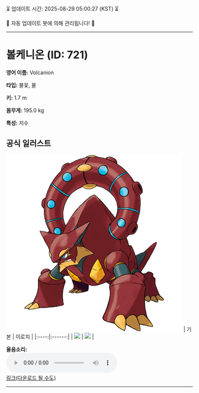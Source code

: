 
⏳ 업데이트 시간: 2025-08-29 05:00:27 (KST) ⏳

🤖 자동 업데이트 봇에 의해 관리됩니다! 🤖

---

# 볼케니온 (ID: 721)
**영어 이름:** Volcanion

**타입:** 불꽃, 물

**키:** 1.7 m

**몸무게:** 195.0 kg

**특성:** 저수

## 공식 일러스트
![](https://raw.githubusercontent.com/PokeAPI/sprites/master/sprites/pokemon/other/official-artwork/721.png)
| 기본 | 이로치 |
|:----:|:------:|
| <img src="http://play.pokemonshowdown.com/sprites/ani/volcanion.gif" width="200"> | <img src="http://play.pokemonshowdown.com/sprites/ani-shiny/volcanion.gif" width="200"> |

**울음소리:**<br><audio controls src="https://raw.githubusercontent.com/PokeAPI/cries/main/cries/pokemon/latest/721.ogg"></audio><br> [링크(다운로드 될 수도)](https://raw.githubusercontent.com/PokeAPI/cries/main/cries/pokemon/latest/721.ogg)


---
